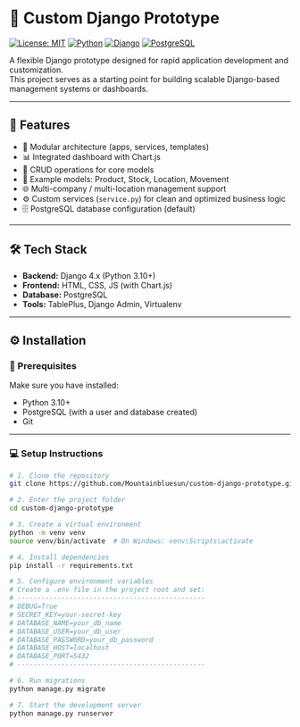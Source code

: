 # 🧩 Custom Django Prototype

[![License: MIT](https://img.shields.io/badge/License-MIT-yellow.svg)](https://opensource.org/licenses/MIT)
[![Python](https://img.shields.io/badge/Python-3.12%2B-blue.svg)](https://www.python.org/)
[![Django](https://img.shields.io/badge/Django-5.x-green.svg)](https://www.djangoproject.com/)
[![PostgreSQL](https://img.shields.io/badge/Database-PostgreSQL-blue.svg)](https://www.postgresql.org/)

A flexible Django prototype designed for rapid application development and customization.  
This project serves as a starting point for building scalable Django-based management systems or dashboards.

---

## 🚀 Features

- 🧠 Modular architecture (apps, services, templates)
- 📊 Integrated dashboard with Chart.js
- 🔄 CRUD operations for core models
- 🧰 Example models: Product, Stock, Location, Movement
- 🌐 Multi-company / multi-location management support
- ⚙️ Custom services (`service.py`) for clean and optimized business logic
- 🗄️ PostgreSQL database configuration (default)

---

## 🛠️ Tech Stack

- **Backend:** Django 4.x (Python 3.10+)
- **Frontend:** HTML, CSS, JS (with Chart.js)
- **Database:** PostgreSQL
- **Tools:** TablePlus, Django Admin, Virtualenv

---

## ⚙️ Installation

### 🧩 Prerequisites
Make sure you have installed:
- Python 3.10+
- PostgreSQL (with a user and database created)
- Git

---

### 💻 Setup Instructions

```bash
# 1. Clone the repository
git clone https://github.com/Mountainbluesun/custom-django-prototype.git

# 2. Enter the project folder
cd custom-django-prototype

# 3. Create a virtual environment
python -m venv venv
source venv/bin/activate  # On Windows: venv\Scripts\activate

# 4. Install dependencies
pip install -r requirements.txt

# 5. Configure environment variables
# Create a .env file in the project root and set:
# -----------------------------------------------
# DEBUG=True
# SECRET_KEY=your-secret-key
# DATABASE_NAME=your_db_name
# DATABASE_USER=your_db_user
# DATABASE_PASSWORD=your_db_password
# DATABASE_HOST=localhost
# DATABASE_PORT=5432
# -----------------------------------------------

# 6. Run migrations
python manage.py migrate

# 7. Start the development server
python manage.py runserver

